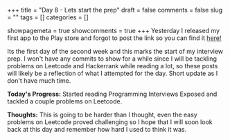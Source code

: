 +++ 
title = "Day 8 - Lets start the prep"
draft = false 
comments = false 
slug = "" 
tags = []
categories = []

showpagemeta = true
showcomments = true
+++
Yesterday I released my first app to the Play store and forgot to post the link so you can find it <a href="https://play.google.com/store/apps/details?id=uk.co.kmsomers.neverhaveiever.development">here!</a>

Its the first day of the second week and this marks the start of my interview prep. I won't have any commits to show for a while since I will be tackling problems on Leetcode and Hackerrank while reading a lot, so these posts will likely be a reflection of what I attempted for the day. Short update as I don't have much time. 

<b>Today's Progress:</b> Started reading Programming Interviews Exposed and tackled a couple problems on Leetcode.

<b>Thoughts:</b> This is going to be harder than I thought, even the easy problems on Leetcode proved challenging so I hope that I will soon look back at this day and remember how hard I used to think it was.
